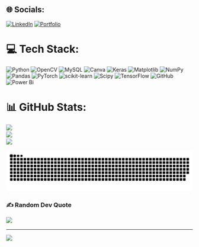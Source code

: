 
## 🌐 Socials:
[![LinkedIn](https://img.shields.io/badge/LinkedIn-%230077B5.svg?logo=linkedin&logoColor=white)](https://linkedin.com/in/amansinghsirohi)
[![Portfolio](https://img.shields.io/badge/Portfolio-%23000000.svg?style=for-the-badge&logo=firefox&logoColor=#FF7139)](https://bit.ly/amansirohi)

# 💻 Tech Stack:
![Python](https://img.shields.io/badge/python-3670A0?style=plastic&logo=python&logoColor=ffdd54) ![OpenCV](https://img.shields.io/badge/opencv-%23white.svg?style=plastic&logo=opencv&logoColor=white) ![MySQL](https://img.shields.io/badge/mysql-4479A1.svg?style=plastic&logo=mysql&logoColor=white) ![Canva](https://img.shields.io/badge/Canva-%2300C4CC.svg?style=plastic&logo=Canva&logoColor=white) ![Keras](https://img.shields.io/badge/Keras-%23D00000.svg?style=plastic&logo=Keras&logoColor=white) ![Matplotlib](https://img.shields.io/badge/Matplotlib-%23ffffff.svg?style=plastic&logo=Matplotlib&logoColor=black) ![NumPy](https://img.shields.io/badge/numpy-%23013243.svg?style=plastic&logo=numpy&logoColor=white) ![Pandas](https://img.shields.io/badge/pandas-%23150458.svg?style=plastic&logo=pandas&logoColor=white) ![PyTorch](https://img.shields.io/badge/PyTorch-%23EE4C2C.svg?style=plastic&logo=PyTorch&logoColor=white) ![scikit-learn](https://img.shields.io/badge/scikit--learn-%23F7931E.svg?style=plastic&logo=scikit-learn&logoColor=white) ![Scipy](https://img.shields.io/badge/SciPy-%230C55A5.svg?style=plastic&logo=scipy&logoColor=%white) ![TensorFlow](https://img.shields.io/badge/TensorFlow-%23FF6F00.svg?style=plastic&logo=TensorFlow&logoColor=white) ![GitHub](https://img.shields.io/badge/github-%23121011.svg?style=plastic&logo=github&logoColor=white) ![Power Bi](https://img.shields.io/badge/power_bi-F2C811?style=plastic&logo=powerbi&logoColor=black)
# 📊 GitHub Stats:
![](https://github-readme-stats.vercel.app/api?username=ErAgOn-AmAnSiRoHi&theme=tokyonight&hide_border=false&include_all_commits=true&count_private=false)<br/>
![](https://github-readme-streak-stats.herokuapp.com/?user=ErAgOn-AmAnSiRoHi&theme=tokyonight&hide_border=false)<br/>
![](https://github-readme-stats.vercel.app/api/top-langs/?username=ErAgOn-AmAnSiRoHi&theme=tokyonight&hide_border=false&include_all_commits=true&count_private=false&layout=compact)

<picture>
  <source media="(prefers-color-scheme: dark)" srcset="https://raw.githubusercontent.com/ErAgOn-AmAnSiRoHi/ErAgOn-AmAnSiRoHi/output/github-snake-dark.svg" />
  <source media="(prefers-color-scheme: light)" srcset="https://raw.githubusercontent.com/ErAgOn-AmAnSiRoHi/ErAgOn-AmAnSiRoHi/output/github-snake.svg" />
  <img alt="github-snake" src="https://raw.githubusercontent.com/ErAgOn-AmAnSiRoHi/ErAgOn-AmAnSiRoHi/output/github-snake.svg" />
</picture>

### ✍️ Random Dev Quote
![](https://quotes-github-readme.vercel.app/api?type=horizontal&theme=merko)

---
[![](https://visitcount.itsvg.in/api?id=ErAgOn-AmAnSiRoHi&icon=5&color=0)](https://visitcount.itsvg.in)

[](https://media4.giphy.com/media/v1.Y2lkPTc5MGI3NjExNGlrZDAxaDNuMDZxaDRheXNqazRrMW5vYjhoanNkenVzdWU1aGZ0NyZlcD12MV9pbnRlcm5hbF9naWZfYnlfaWQmY3Q9Zw/l378BaFZ8AUJ20NvW/giphy.gif)

